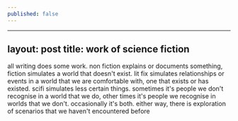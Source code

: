 ```yaml
---
published: false
---
```

---
layout: post
title: work of science fiction 
---

all writing does some work. non fiction explains or documents something, fiction simulates a world that doesn't exist.
lit fix simulates relationships or events in a world that we are comfortable with, one that exists or has existed.
scifi simulates less certain things. sometimes it's people we don't recognise in a world that we do, other times it's people we recognise in worlds that we don't. occasionally it's both.
either way, there is exploration of scenarios that we haven't encountered before
